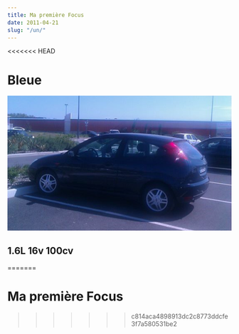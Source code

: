 ```yaml
---
title: Ma première Focus
date: 2011-04-21
slug: "/un/"
---
```

<<<<<<< HEAD

# Bleue

![Focus 1](../images/focus1.jpg)

## 1.6L 16v 100cv
=======
# Ma première Focus
>>>>>>> c814aca4898913dc2c8773ddcfe3f7a580531be2
